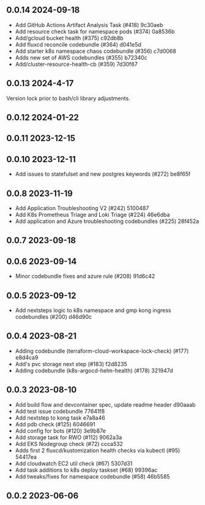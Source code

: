 ## 0.0.14 2024-09-18
- Add GitHub Actions Artifact Analysis Task (#418) 9c30aeb
- Add resource check task for namespace pods (#374) 0a8536b
- Add/gcloud bucket health (#375) c92db8b
- Add fluxcd reconcile codebundle (#364) d041e5d
- Add starter k8s namespace chaos codebundle (#356) c7d0068
- Adds new set of AWS codebundles (#355) b72340c
- Add/cluster-resource-health-cb (#359) 7d30f67

## 0.0.13 2024-4-17
Version lock prior to bash/cli library adjustments.

## 0.0.12 2024-01-22

## 0.0.11 2023-12-15

## 0.0.10 2023-12-11
- Add issues to statefulset and new postgres keywords (#272) be8f65f

## 0.0.8 2023-11-19
- Add Application Troubleshooting V2 (#242) 5100487
- Add K8s Prometheus Triage and Loki Triage (#224) 46e6dba
- Add application and Azure troubleshooting codebundles (#225) 28f452a

## 0.0.7 2023-09-18

## 0.0.6 2023-09-14
- Minor codebundle fixes and azure rule (#208) 91d6c42

## 0.0.5 2023-09-12
- Add nextsteps logic to k8s namespace and gmp kong ingress codebundles (#200) d46d90c

## 0.0.4 2023-08-21
- Adding codebundle (terraform-cloud-workspace-lock-check) (#177) e8d4ca9
- Add's pvc storage next step (#183) f2d8235
- Adding codebundle (k8s-argocd-helm-health)  (#178) 321947d

## 0.0.3 2023-08-10
- Add build flow and devcontainer spec, update readme header d90aaab
- Add test issue codebundle 77641f8
- Add nextstep to kong task e7a8a46
- Add pdb check (#125) 6046691
- Add config for bots (#120) 3e9b87e
- Add storage task for RWO (#112) 9062a3a
- Add EKS Nodegroup check (#72) ccca532
- Adds first 2 fluxcd/kustomization health checks via kubectl (#95) 54417ea
- Add cloudwatch EC2 util check (#67) 5307d31
- Add task additions to k8s deploy taskset (#68) 99396ac
- Add tweaks/fixes for namespace codebundle (#58) 46b5585

## 0.0.2 2023-06-06


